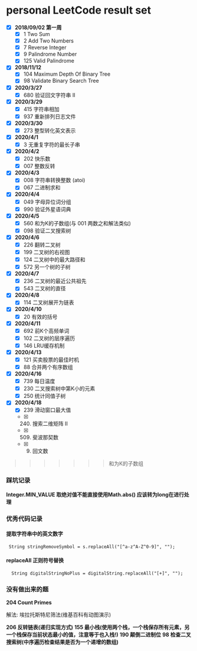 # personal LeetCode result set
- [x] **2018/09/02 第一周**
  - [x] 1 Two Sum
  - [x] 2 Add Two Numbers
  - [x] 7 Reverse Integer
  - [x] 9 Palindrome Number
  - [x] 125 Valid Palindrome
- [x] **2018/11/12**
  - [x] 104 Maximum Depth Of Binary Tree
  - [x] 98 Validate Binary Search Tree

- [x] **2020/3/27**
  - [x] 680 验证回文字符串 Ⅱ
 
- [x] **2020/3/29**
  - [x] 415 字符串相加
  - [x] 937 重新排列日志文件
- [x] **2020/3/30**
  - [x] 273 整型转化英文表示
- [x] **2020/4/1**
   - [x] 3 无重复字符的最长子串
- [x] **2020/4/2**
   - [x] 202 快乐数
   - [x] 007 整数反转
- [x] **2020/4/3**
   - [x] 008 字符串转换整数 (atoi)
   - [x] 067 二进制求和
- [x] **2020/4/4**
   - [x] 049 字母异位词分组
   - [x] 990 验证外星语词典
- [x] **2020/4/5**
   - [x] 560 和为K的子数组(与 001 两数之和解法类似)
   - [x] 098 验证二叉搜索树
- [x] **2020/4/6**
   - [x] 226 翻转二叉树
   - [x] 199 二叉树的右视图
   - [x] 124 二叉树中的最大路径和
   - [x] 572 另一个树的子树
- [x] **2020/4/7**
   - [x] 236 二叉树的最近公共祖先
   - [x] 543 二叉树的直径
- [x] **2020/4/8**
   - [x] 114 二叉树展开为链表
- [x] **2020/4/10**
   - [x] 20 有效的括号
- [x] **2020/4/11**
   - [x] 692 前K个高频单词
   - [x] 102 二叉树的层序遍历
   - [x] 146 LRU缓存机制
- [x] **2020/4/13**
   - [x] 121 买卖股票的最佳时机
   - [x] 88 合并两个有序数组
- [x] **2020/4/16**
   - [x] 739 每日温度
   - [x] 230 二叉搜索树中第K小的元素
   - [x] 250 统计同值子树
- [x] **2020/4/18**
   - [x] 239 滑动窗口最大值
   - [x] 240. 搜索二维矩阵 II
   - [x] 509. 斐波那契数
   - [x] 009. 回文数

>>>>>>> 和为K的子数组
### 踩坑记录
**Integer.MIN_VALUE 取绝对值不能直接使用Math.abs() 应该转为long在进行处理**
### 优秀代码记录
#### 提取字符串中的英文数字
```
 String stringRemoveSymbol = s.replaceAll("[^a-z^A-Z^0-9]", "");
```
#### replaceAll 正则符号替换
```
  String digitalStringNoPlus = digitalString.replaceAll("[+]", "");
```
### 没有做出来的题

**204 Count Primes**
 
解法: 埃拉托斯特尼筛法(维基百科有动图演示)

**206 反转链表(递归实现方式)**
**155 最小栈(使用两个栈，一个栈保存所有元素，另一个栈保存当前状态最小的值，注意等于也入栈!)**
**190 颠倒二进制位**
**98 检查二叉搜索树(中序遍历检查结果是否为一个递增的数组)**



    


